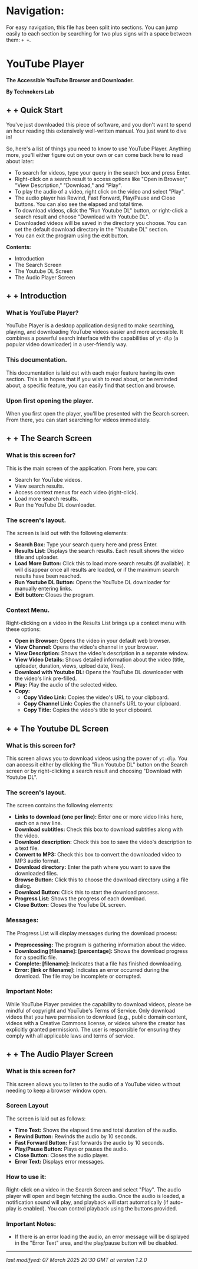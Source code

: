 # Navigation:

For easy navigation, this file has been split into sections. You can jump easily to each section by searching for two plus signs with a space between them: `+ +`.

# YouTube Player

**The Accessible YouTube Browser and Downloader.**

**By Technokers Lab**

## + + Quick Start

You've just downloaded this piece of software, and you don't want to spend an hour reading this extensively well-written manual. You just want to dive in!

So, here's a list of things you need to know to use YouTube Player. Anything more, you'll either figure out on your own or can come back here to read about later:

*   To search for videos, type your query in the search box and press Enter.
*   Right-click on a search result to access options like "Open in Browser," "View Description," "Download," and "Play".
*   To play the audio of a video, right click on the video and select "Play".
*   The audio player has Rewind, Fast Forward, Play/Pause and Close buttons. You can also see the elapsed and total time.
*   To download videos, click the "Run Youtube DL" button, or right-click a search result and choose "Download with Youtube DL".
*   Downloaded videos will be saved in the directory you choose.  You can set the default download directory in the "Youtube DL" section.
*   You can exit the program using the exit button.

**Contents:**

*   Introduction
*   The Search Screen
*   The Youtube DL Screen
*   The Audio Player Screen

## + + Introduction

### What is YouTube Player?

YouTube Player is a desktop application designed to make searching, playing, and downloading YouTube videos easier and more accessible. It combines a powerful search interface with the capabilities of `yt-dlp` (a popular video downloader) in a user-friendly way.

### This documentation.

This documentation is laid out with each major feature having its own section. This is in hopes that if you wish to read about, or be reminded about, a specific feature, you can easily find that section and browse.

### Upon first opening the player.

When you first open the player, you'll be presented with the Search screen.  From there, you can start searching for videos immediately.

## + + The Search Screen

### What is this screen for?

This is the main screen of the application.  From here, you can:

*   Search for YouTube videos.
*   View search results.
*   Access context menus for each video (right-click).
*   Load more search results.
*   Run the YouTube DL downloader.

### The screen's layout.

The screen is laid out with the following elements:

*   **Search Box:**  Type your search query here and press Enter.
*   **Results List:**  Displays the search results.  Each result shows the video title and uploader.
*   **Load More Button:**  Click this to load more search results (if available).  It will disappear once all results are loaded, or if the maximum search results have been reached.
*   **Run Youtube DL Button:** Opens the YouTube DL downloader for manually entering links.
*   **Exit button:** Closes the program.

### Context Menu.

Right-clicking on a video in the Results List brings up a context menu with these options:

*   **Open in Browser:** Opens the video in your default web browser.
*   **View Channel:** Opens the video's channel in your browser.
*   **View Description:** Shows the video's description in a separate window.
*   **View Video Details:** Shows detailed information about the video (title, uploader, duration, views, upload date, likes).
*   **Download with Youtube DL:** Opens the YouTube DL downloader with the video's link pre-filled.
*   **Play:** Play the audio of the selected video.
*   **Copy:**
    *   **Copy Video Link:** Copies the video's URL to your clipboard.
    *   **Copy Channel Link:** Copies the channel's URL to your clipboard.
    *   **Copy Title:** Copies the video's title to your clipboard.

## + + The Youtube DL Screen

### What is this screen for?

This screen allows you to download videos using the power of `yt-dlp`. You can access it either by clicking the "Run Youtube DL" button on the Search screen or by right-clicking a search result and choosing "Download with Youtube DL".

### The screen's layout.

The screen contains the following elements:

*   **Links to download (one per line):** Enter one or more video links here, each on a new line.
*   **Download subtitles:** Check this box to download subtitles along with the video.
*   **Download description:** Check this box to save the video's description to a text file.
*   **Convert to MP3:** Check this box to convert the downloaded video to MP3 audio format.
*   **Download directory:**  Enter the path where you want to save the downloaded files.
*   **Browse Button:** Click this to choose the download directory using a file dialog.
*   **Download Button:** Click this to start the download process.
*   **Progress List:** Shows the progress of each download.
*   **Close Button:** Closes the YouTube DL screen.

### Messages:

The Progress List will display messages during the download process:

*   **Preprocessing:**  The program is gathering information about the video.
*   **Downloading [filename]: [percentage]:** Shows the download progress for a specific file.
*   **Complete: [filename]:**  Indicates that a file has finished downloading.
*   **Error: [link or filename]:**  Indicates an error occurred during the download.  The file may be incomplete or corrupted.

### Important Note:

While YouTube Player provides the capability to download videos, please be mindful of copyright and YouTube's Terms of Service. Only download videos that you have permission to download (e.g., public domain content, videos with a Creative Commons license, or videos where the creator has explicitly granted permission).  The user is responsible for ensuring they comply with all applicable laws and terms of service.

## + + The Audio Player Screen

### What is this screen for?

This screen allows you to listen to the audio of a YouTube video without needing to keep a browser window open.

### Screen Layout

The screen is laid out as follows:

*   **Time Text:** Shows the elapsed time and total duration of the audio.
*   **Rewind Button:** Rewinds the audio by 10 seconds.
*   **Fast Forward Button:** Fast forwards the audio by 10 seconds.
*   **Play/Pause Button:** Plays or pauses the audio.
*   **Close Button:** Closes the audio player.
*   **Error Text:** Displays error messages.

### How to use it:

Right-click on a video in the Search Screen and select "Play". The audio player will open and begin fetching the audio. Once the audio is loaded, a notification sound will play, and playback will start automatically (if auto-play is enabled). You can control playback using the buttons provided.

### Important Notes:

*   If there is an error loading the audio, an error message will be displayed in the "Error Text" area, and the play/pause button will be disabled.

---

_last modifyed: 07 March 2025 20:30 GMT at version 1.2.0_
